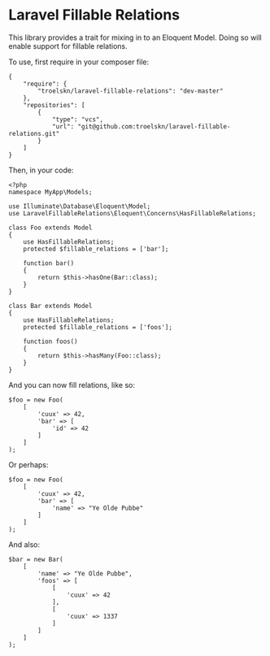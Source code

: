 Laravel Fillable Relations
===

This library provides a trait for mixing in to an Eloquent Model. Doing so will enable support for fillable relations.

To use, first require in your composer file:

    {
        "require": {
            "troelskn/laravel-fillable-relations": "dev-master"
        },
        "repositories": [
            {
                "type": "vcs",
                "url": "git@github.com:troelskn/laravel-fillable-relations.git"
            }
        ]
    }

Then, in your code:

    <?php
    namespace MyApp\Models;

    use Illuminate\Database\Eloquent\Model;
    use LaravelFillableRelations\Eloquent\Concerns\HasFillableRelations;

    class Foo extends Model
    {
        use HasFillableRelations;
        protected $fillable_relations = ['bar'];

        function bar()
        {
            return $this->hasOne(Bar::class);
        }
    }

    class Bar extends Model
    {
        use HasFillableRelations;
        protected $fillable_relations = ['foos'];

        function foos()
        {
            return $this->hasMany(Foo::class);
        }
    }

And you can now fill relations, like so:

    $foo = new Foo(
        [
            'cuux' => 42,
            'bar' => [
                'id' => 42
            ]
        ]
    );

Or perhaps:

    $foo = new Foo(
        [
            'cuux' => 42,
            'bar' => [
                'name' => "Ye Olde Pubbe"
            ]
        ]
    );

And also:

    $bar = new Bar(
        [
            'name' => "Ye Olde Pubbe",
            'foos' => [
                [
                    'cuux' => 42
                ],
                [
                    'cuux' => 1337
                ]
            ]
        ]
    );